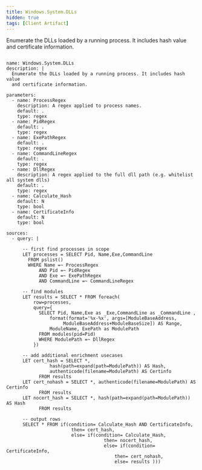 ```yaml
---
title: Windows.System.DLLs
hidden: true
tags: [Client Artifact]
---
```


Enumerate the DLLs loaded by a running process. It includes hash value
and certificate information.


<pre><code class="language-yaml">
name: Windows.System.DLLs
description: |
  Enumerate the DLLs loaded by a running process. It includes hash value
  and certificate information.

parameters:
  - name: ProcessRegex
    description: A regex applied to process names.
    default: .
    type: regex
  - name: PidRegex
    default: .
    type: regex
  - name: ExePathRegex
    default: .
    type: regex
  - name: CommandLineRegex
    default: .
    type: regex
  - name: DllRegex
    description: A regex applied to the full dll path (e.g. whitelist all system dlls)
    default: .
    type: regex
  - name: Calculate_Hash
    default: N
    type: bool
  - name: CertificateInfo
    default: N
    type: bool

sources:
  - query: |
  
      -- first find processes in scope
      LET processes = SELECT Pid, Name,Exe,CommandLine
        FROM pslist()
        WHERE Name =~ ProcessRegex
            AND Pid =~ PidRegex
            AND Exe =~ ExePathRegex
            AND CommandLine =~ CommandLineRegex

      -- find modules
      LET results = SELECT * FROM foreach(
          row=processes,
          query={
            SELECT Pid, Name,Exe as _Exe,CommandLine as _CommandLine ,
                format(format=&#x27;%x-%x&#x27;, args=[ModuleBaseAddress,
                     ModuleBaseAddress+ModuleBaseSize]) AS Range,
                ModuleName, ExePath as ModulePath
            FROM modules(pid=Pid)
            WHERE ModulePath =~ DllRegex
          })
      
      -- add additional enrichment usecases
      LET cert_hash = SELECT *,
                hash(path=expand(path=ModulePath)) AS Hash,
                authenticode(filename=ModulePath) AS Certinfo
            FROM results
      LET cert_nohash = SELECT *, authenticode(filename=ModulePath) AS Certinfo
            FROM results
      LET nocert_hash = SELECT *, hash(path=expand(path=ModulePath)) AS Hash
            FROM results
      
      -- output rows
      SELECT * FROM if(condition= Calculate_Hash AND CertificateInfo,
                        then= cert_hash,
                        else= if(condition= Calculate_Hash,
                                    then= nocert_hash,
                                    else= if(condition= CertificateInfo,
                                        then= cert_nohash,
                                        else= results )))

</code></pre>

